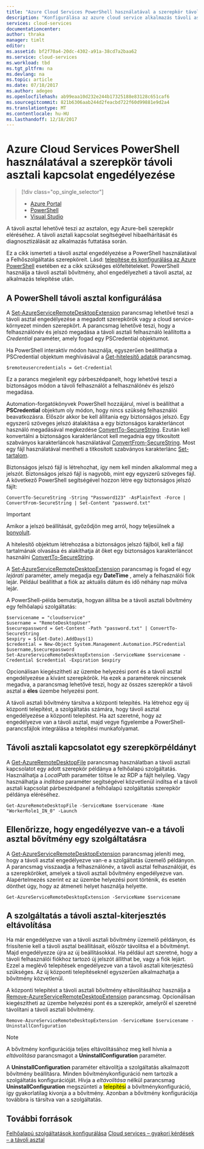 ```yaml
---
title: "Azure Cloud Services PowerShell használatával a szerepkör távoli asztali kapcsolat engedélyezése"
description: "Konfigurálása az azure cloud service alkalmazás távoli asztali kapcsolatok engedélyezése a PowerShell használatával"
services: cloud-services
documentationcenter: 
author: thraka
manager: timlt
editor: 
ms.assetid: bf2f70a4-20dc-4302-a91a-38cd7a2baa62
ms.service: cloud-services
ms.workload: tbd
ms.tgt_pltfrm: na
ms.devlang: na
ms.topic: article
ms.date: 07/18/2017
ms.author: adegeo
ms.openlocfilehash: ab99eaa10d232e244b17325188e83128c651caf6
ms.sourcegitcommit: 821b6306aab244d2feacbd722f60d99881e9d2a4
ms.translationtype: MT
ms.contentlocale: hu-HU
ms.lasthandoff: 12/18/2017
---
```

# <a name="enable-remote-desktop-connection-for-a-role-in-azure-cloud-services-using-powershell"></a>Azure Cloud Services PowerShell használatával a szerepkör távoli asztali kapcsolat engedélyezése
> [!div class="op_single_selector"]
> * [Azure Portal](cloud-services-role-enable-remote-desktop-new-portal.md)
> * [PowerShell](cloud-services-role-enable-remote-desktop-powershell.md)
> * [Visual Studio](../vs-azure-tools-remote-desktop-roles.md)

A távoli asztal lehetővé teszi az asztalon, egy Azure-beli szerepkör eléréséhez. A távoli asztali kapcsolat segítségével hibaelhárítását és diagnosztizálását az alkalmazás futtatása során.

Ez a cikk ismerteti a távoli asztal engedélyezése a PowerShell használatával a Felhőszolgáltatás szerepköreit. Lásd: [telepítése és konfigurálása az Azure PowerShell](/powershell/azure/overview) esetében ez a cikk szükséges előfeltételeket. PowerShell használja a távoli asztali bővítmény, ahol engedélyezheti a távoli asztal, az alkalmazás telepítése után.

## <a name="configure-remote-desktop-from-powershell"></a>A PowerShell távoli asztal konfigurálása
A [Set-AzureServiceRemoteDesktopExtension](/powershell/module/azure/set-azureserviceremotedesktopextension?view=azuresmps-3.7.0) parancsmag lehetővé teszi a távoli asztal engedélyezése a megadott szerepkörök vagy a cloud service-környezet minden szerepkört. A parancsmag lehetővé teszi, hogy a felhasználónév és jelszó megadása a távoli asztali felhasználó leállította a *Credential* paraméter, amely fogad egy PSCredential objektumot.

Ha PowerShell interaktív módon használja, egyszerűen beállíthatja a PSCredential objektum meghívásával a [Get-hitelesítő adatok](https://technet.microsoft.com/library/hh849815.aspx) parancsmag.

```
$remoteusercredentials = Get-Credential
```

Ez a parancs megjelenít egy párbeszédpanelt, hogy lehetővé teszi a biztonságos módon a távoli felhasználót a felhasználónév és jelszó megadása.

Automation-forgatókönyvek PowerShell hozzájárul, mivel is beállíthat a **PSCredential** objektum oly módon, hogy nincs szükség felhasználói beavatkozásra. Először akkor be kell állítania egy biztonságos jelszó. Egy egyszerű szöveges jelszó átalakítása a egy biztonságos karakterláncot használó megadásával megkezdése [ConvertTo-SecureString](https://technet.microsoft.com/library/hh849818.aspx). Ezután kell konvertálni a biztonságos karakterláncot kell megadnia egy titkosított szabványos karakterláncok használatával [ConvertFrom-SecureString](https://technet.microsoft.com/library/hh849814.aspx). Most egy fájl használatával mentheti a titkosított szabványos karakterlánc [Set-tartalom](https://technet.microsoft.com/library/ee176959.aspx).

Biztonságos jelszó fájl is létrehozhat, így nem kell minden alkalommal meg a jelszót. Biztonságos jelszó fájl is nagyobb, mint egy egyszerű szöveges fájl. A következő PowerShell segítségével hozzon létre egy biztonságos jelszó fájlt:

```
ConvertTo-SecureString -String "Password123" -AsPlainText -Force | ConvertFrom-SecureString | Set-Content "password.txt"
```

> [!IMPORTANT]
> Amikor a jelszó beállítását, győződjön meg arról, hogy teljesülnek a [bonyolult](https://technet.microsoft.com/library/cc786468.aspx).
>
>

A hitelesítő objektum létrehozása a biztonságos jelszó fájlból, kell a fájl tartalmának olvasása és alakíthatja át őket egy biztonságos karakterláncot használni [ConvertTo-SecureString](https://technet.microsoft.com/library/hh849818.aspx).

A [Set-AzureServiceRemoteDesktopExtension](/powershell/module/azure/set-azureserviceremotedesktopextension?view=azuresmps-3.7.0) parancsmag is fogad el egy *lejárati* paraméter, amely megadja egy **DateTime** , amely a felhasználói fiók lejár. Például beállíthat a fiók az aktuális dátum és idő néhány nap múlva lejár.

A PowerShell-példa bemutatja, hogyan állítsa be a távoli asztali bővítmény egy felhőalapú szolgáltatás:

```
$servicename = "cloudservice"
$username = "RemoteDesktopUser"
$securepassword = Get-Content -Path "password.txt" | ConvertTo-SecureString
$expiry = $(Get-Date).AddDays(1)
$credential = New-Object System.Management.Automation.PSCredential $username,$securepassword
Set-AzureServiceRemoteDesktopExtension -ServiceName $servicename -Credential $credential -Expiration $expiry
```
Opcionálisan kiegészítheti az üzembe helyezési pont és a távoli asztal engedélyezése a kívánt szerepkörök. Ha ezek a paraméterek nincsenek megadva, a parancsmag lehetővé teszi, hogy az összes szerepkör a távoli asztal a **éles** üzembe helyezési pont.

A távoli asztali bővítmény társítva a központi telepítés. Ha létrehoz egy új központi telepítést, a szolgáltatás számára, hogy távoli asztal engedélyezése a központi telepítést. Ha azt szeretné, hogy az engedélyezve van a távoli asztal, majd vegye figyelembe a PowerShell-parancsfájlok integrálása a telepítési munkafolyamat.

## <a name="remote-desktop-into-a-role-instance"></a>Távoli asztali kapcsolatot egy szerepkörpéldányt
A [Get-AzureRemoteDesktopFile](/powershell/module/azure/get-azureremotedesktopfile?view=azuresmps-3.7.0) parancsmag használatban a távoli asztali kapcsolatot egy adott szerepkör példánya a felhőalapú szolgáltatás. Használhatja a *LocalPath* paraméter töltse le az RDP a fájlt helyileg. Vagy használhatja a *indítása* paraméter segítségével közvetlenül indítsa el a távoli asztali kapcsolat párbeszédpanel a felhőalapú szolgáltatás szerepkör példánya eléréséhez.

```
Get-AzureRemoteDesktopFile -ServiceName $servicename -Name "WorkerRole1_IN_0" -Launch
```


## <a name="check-if-remote-desktop-extension-is-enabled-on-a-service"></a>Ellenőrizze, hogy engedélyezve van-e a távoli asztal bővítmény egy szolgáltatásra
A [Get-AzureServiceRemoteDesktopExtension](/powershell/module/azure/get-azureremotedesktopfile?view=azuresmps-3.7.0) parancsmag jeleníti meg, hogy a távoli asztal engedélyezve van-e a szolgáltatás üzemelő példányon. A parancsmag visszaadja a felhasználónév, a távoli asztal felhasználóját, és a szerepköröket, amelyek a távoli asztali bővítmény engedélyezve van. Alapértelmezés szerint ez az üzembe helyezési pont történik, és esetén dönthet úgy, hogy az átmeneti helyet használja helyette.

```
Get-AzureServiceRemoteDesktopExtension -ServiceName $servicename
```

## <a name="remove-remote-desktop-extension-from-a-service"></a>A szolgáltatás a távoli asztal-kiterjesztés eltávolítása
Ha már engedélyezve van a távoli asztali bővítmény üzemelő példányon, és frissítenie kell a távoli asztal beállításait, először távolítsa el a bővítményt. Majd engedélyezze újra az új beállításokkal. Ha például azt szeretné, hogy a távoli felhasználói fiókhoz tartozó új jelszót állíthat be, vagy a fiók lejárt. Ezzel a meglévő telepítések engedélyezve van a távoli asztali kiterjesztésű szükséges. Az új központi telepítéseknél egyszerűen alkalmazhatja a bővítmény közvetlenül.

A központi telepítést a távoli asztali bővítmény eltávolításához használja a [Remove-AzureServiceRemoteDesktopExtension](/powershell/module/azure/remove-azureserviceremotedesktopextension?view=azuresmps-3.7.0) parancsmag. Opcionálisan kiegészítheti az üzembe helyezési pont és a szerepkör, amelyről el szeretné távolítani a távoli asztali bővítmény.

```
Remove-AzureServiceRemoteDesktopExtension -ServiceName $servicename -UninstallConfiguration
```

> [!NOTE]
> A bővítmény konfigurációja teljes eltávolításához meg kell hívnia a *eltávolítása* parancsmagot a **UninstallConfiguration** paraméter.
>
> A **UninstallConfiguration** paraméter eltávolítja a szolgáltatás alkalmazott bővítmény beállításra. Minden bővítménykonfiguráció nem tartozik a szolgáltatás konfigurációját. Hívja a *eltávolítása* nélkül parancsmag **UninstallConfiguration** megszünteti a <mark>telepítési</mark> a bővítménykonfiguráció, így gyakorlatilag kivonja a a bővítmény. Azonban a bővítmény konfigurációja továbbra is társítva van a szolgáltatás.
>
>

## <a name="additional-resources"></a>További források

[Felhőalapú szolgáltatások konfigurálása](cloud-services-how-to-configure-portal.md)
[Cloud services – gyakori kérdések – a távoli asztal](cloud-services-faq.md)
